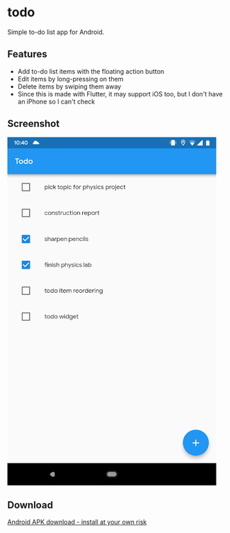 # todo

Simple to-do list app for Android.

## Features
- Add to-do list items with the floating action button
- Edit items by long-pressing on them
- Delete items by swiping them away
- Since this is made with Flutter, it may support iOS too, but I don't have an iPhone so I can't check

## Screenshot
![](screenshot.png)

## Download
[Android APK download - install at your own risk](https://github.com/dkter/todo/releases/download/1.0/todo.apk)
